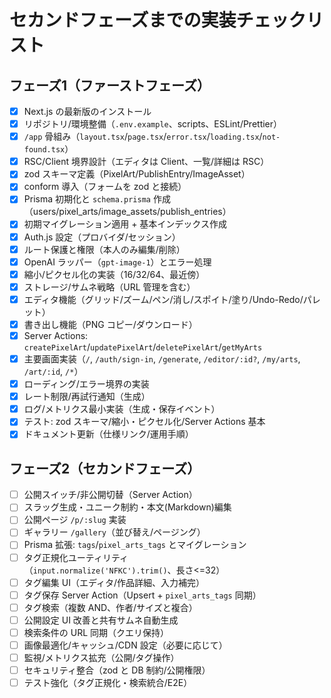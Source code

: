 # セカンドフェーズまでの実装チェックリスト

## フェーズ1（ファーストフェーズ）

- [x] Next.js の最新版のインストール
- [x] リポジトリ/環境整備（`.env.example`、scripts、ESLint/Prettier）
- [x] `/app` 骨組み（`layout.tsx`/`page.tsx`/`error.tsx`/`loading.tsx`/`not-found.tsx`）
- [x] RSC/Client 境界設計（エディタは Client、一覧/詳細は RSC）
- [x] zod スキーマ定義（PixelArt/PublishEntry/ImageAsset）
- [x] conform 導入（フォームを zod と接続）
- [x] Prisma 初期化と `schema.prisma` 作成（users/pixel_arts/image_assets/publish_entries）
- [x] 初期マイグレーション適用 + 基本インデックス作成
- [x] Auth.js 設定（プロバイダ/セッション）
- [x] ルート保護と権限（本人のみ編集/削除）
- [x] OpenAI ラッパー（`gpt-image-1`）とエラー処理
- [x] 縮小/ピクセル化の実装（16/32/64、最近傍）
- [x] ストレージ/サムネ戦略（URL 管理を含む）
- [x] エディタ機能（グリッド/ズーム/ペン/消し/スポイト/塗り/Undo-Redo/パレット）
- [x] 書き出し機能（PNG コピー/ダウンロード）
- [x] Server Actions: `createPixelArt`/`updatePixelArt`/`deletePixelArt`/`getMyArts`
- [x] 主要画面実装（`/`, `/auth/sign-in`, `/generate`, `/editor/:id?`, `/my/arts`, `/art/:id`, `/*`）
- [x] ローディング/エラー境界の実装
- [x] レート制限/再試行通知（生成）
- [x] ログ/メトリクス最小実装（生成・保存イベント）
- [x] テスト: zod スキーマ/縮小・ピクセル化/Server Actions 基本
- [x] ドキュメント更新（仕様リンク/運用手順）

## フェーズ2（セカンドフェーズ）

- [ ] 公開スイッチ/非公開切替（Server Action）
- [ ] スラッグ生成・ユニーク制約・本文(Markdown)編集
- [ ] 公開ページ `/p/:slug` 実装
- [ ] ギャラリー `/gallery`（並び替え/ページング）
- [ ] Prisma 拡張: `tags`/`pixel_arts_tags` とマイグレーション
- [ ] タグ正規化ユーティリティ（`input.normalize('NFKC').trim()`、長さ<=32）
- [ ] タグ編集 UI（エディタ/作品詳細、入力補完）
- [ ] タグ保存 Server Action（Upsert + `pixel_arts_tags` 同期）
- [ ] タグ検索（複数 AND、作者/サイズと複合）
- [ ] 公開設定 UI 改善と共有サムネ自動生成
- [ ] 検索条件の URL 同期（クエリ保持）
- [ ] 画像最適化/キャッシュ/CDN 設定（必要に応じて）
- [ ] 監視/メトリクス拡充（公開/タグ操作）
- [ ] セキュリティ整合（zod と DB 制約/公開権限）
- [ ] テスト強化（タグ正規化・検索統合/E2E）
